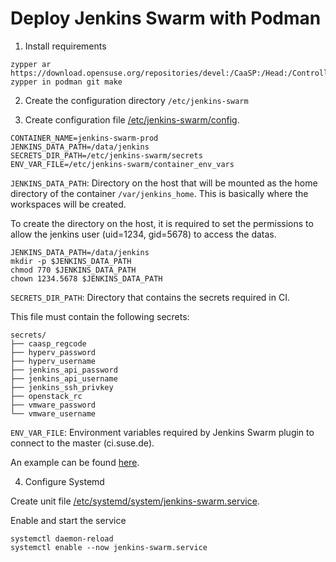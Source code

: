 # Deploy Jenkins Swarm with Podman

1. Install requirements

```console
zypper ar https://download.opensuse.org/repositories/devel:/CaaSP:/Head:/ControllerNode/openSUSE_Leap_15.0/devel:CaaSP:Head:ControllerNode.repo
zypper in podman git make
```

2. Create the configuration directory `/etc/jenkins-swarm`

3. Create configuration file [/etc/jenkins-swarm/config](./config).

```
CONTAINER_NAME=jenkins-swarm-prod
JENKINS_DATA_PATH=/data/jenkins
SECRETS_DIR_PATH=/etc/jenkins-swarm/secrets
ENV_VAR_FILE=/etc/jenkins-swarm/container_env_vars
```

`JENKINS_DATA_PATH`: Directory on the host that will be mounted
as the home directory of the container `/var/jenkins_home`. This
is basically where the workspaces will be created.  

To create the directory on the host, it is required to set
the permissions to allow the jenkins user (uid=1234, gid=5678)
to access the datas.

```console
JENKINS_DATA_PATH=/data/jenkins
mkdir -p $JENKINS_DATA_PATH
chmod 770 $JENKINS_DATA_PATH
chown 1234.5678 $JENKINS_DATA_PATH
```


`SECRETS_DIR_PATH`: Directory that contains the secrets required
in CI.

This file must contain the following secrets:

```
secrets/
├── caasp_regcode
├── hyperv_password
├── hyperv_username
├── jenkins_api_password
├── jenkins_api_username
├── jenkins_ssh_privkey
├── openstack_rc
├── vmware_password
└── vmware_username
```


`ENV_VAR_FILE`: Environment variables required by Jenkins Swarm
plugin to connect to the master (ci.suse.de).

An example can be found [here](./container_env_vars).


4. Configure Systemd

Create unit file [/etc/systemd/system/jenkins-swarm.service](./jenkins-swarm.service).

Enable and start the service

```console
systemctl daemon-reload
systemctl enable --now jenkins-swarm.service
```





